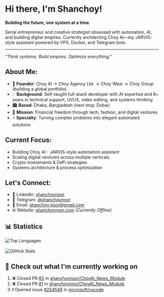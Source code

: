 # Hi there, I'm Shanchoy!

**Building the future, one system at a time.**

Serial entrepreneur and creative strategist obsessed with automation, AI, and building digital empires. Currently architecting Choy AI—my JARVIS-style assistant powered by VPS, Docker, and Telegram bots.

---
*"Think systems. Build empires. Optimize everything."*

## **About Me:**
* 🚀 **Founder**: Choy AI → Choy Agency Ltd. → Choy Wear → Choy Group (building a global portfolio)
* 💡 **Background**: Self-taught full-stack developer with AI expertise and 8+ years in technical support, UI/UX, video editing, and systems thinking
* 🏙️ **Based**: Dhaka, Bangladesh (next stop: Dubai)
* 🎯 **Mission**: Financial freedom through tech, fashion, and digital ventures
* ⚡ **Specialty**: Turning complex problems into elegant automated solutions

## **Current Focus:**
* Building Choy AI - JARVIS-style automation assistant
* Scaling digital ventures across multiple verticals
* Crypto investments & DeFi strategies
* Systems architecture & process optimization

## **Let's Connect:**
* 💼 LinkedIn: [shanchoynoor](https://linkedin.com/in/shanchoynoor)
* 💬 Telegram: [@shanchoynoor](https://t.me/shanchoynoor)
* 📧 Email: [shanchoy.noor@gmail.com](mailto:shanchoy.noor@gmail.com)
* 🌐 Website: [shanchoynoor.com](https://shanchoynoor.com) *(Currently Offline)*


## **📊 Statistics**
![Top Languages](https://github-readme-stats.vercel.app/api/top-langs/?username=shanchoynoor&layout=compact&theme=light)
<br>
<br>
![GitHub Stats](https://github-readme-stats.vercel.app/api?username=shanchoynoor&show_icons=true&theme=light)

## **👷 Check out what I'm currently working on**
<!--START_SECTION:activity-->
1. ❌ Closed PR [#2](https://github.com/shanchoynoor/ChoyAI_News_Module/pull/2) in [shanchoynoor/ChoyAI_News_Module](https://github.com/shanchoynoor/ChoyAI_News_Module)
2. ❌ Closed PR [#1](https://github.com/shanchoynoor/ChoyAI_News_Module/pull/1) in [shanchoynoor/ChoyAI_News_Module](https://github.com/shanchoynoor/ChoyAI_News_Module)
3. ❗ Opened issue [#254549](https://github.com/microsoft/vscode/issues/254549) in [microsoft/vscode](https://github.com/microsoft/vscode)
<!--END_SECTION:activity-->
          
